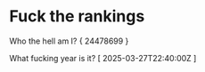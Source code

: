 # Fuck the rankings

Who the hell am I?
{ 24478699 }

What fucking year is it?
[ 2025-03-27T22:40:00Z ]
